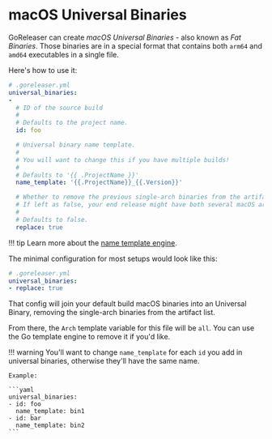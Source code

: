 # macOS Universal Binaries

GoReleaser can create _macOS Universal Binaries_ - also known as _Fat Binaries_.
Those binaries are in a special format that contains both `arm64` and `amd64` executables in a single file.

Here's how to use it:

```yaml
# .goreleaser.yml
universal_binaries:
-
  # ID of the source build
  #
  # Defaults to the project name.
  id: foo

  # Universal binary name template.
  #
  # You will want to change this if you have multiple builds!
  #
  # Defaults to '{{ .ProjectName }}'
  name_template: '{{.ProjectName}}_{{.Version}}'

  # Whether to remove the previous single-arch binaries from the artifact list.
  # If left as false, your end release might have both several macOS archives: amd64, arm64 and all.
  #
  # Defaults to false.
  replace: true
```

!!! tip
    Learn more about the [name template engine](/customization/templates/).

The minimal configuration for most setups would look like this:

```yaml
# .goreleaser.yml
universal_binaries:
- replace: true
```

That config will join your default build macOS binaries into an Universal Binary,
removing the single-arch binaries from the artifact list.

From there, the `Arch` template variable for this file will be `all`.
You can use the Go template engine to remove it if you'd like.

!!! warning
    You'll want to change `name_template` for each `id` you add in universal binaries, otherwise they'll have the same name.

    Example:

    ```yaml
    universal_binaries:
    - id: foo
      name_template: bin1
    - id: bar
      name_template: bin2
    ```
